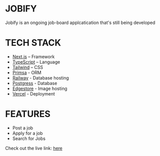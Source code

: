 # JOBIFY

Jobify is an ongoing job-board applcatication that's still being developed


# TECH STACK

- [Next.js](https://nextjs.org/) – Framework
- [TypeScript](https://www.typescriptlang.org/) – Language
- [Tailwind](https://tailwindcss.com/) – CSS
- [Primsa](https://prisma.io/) - ORM
- [Railway](https://railway.com/) - Database hosting
- [Postgress](https://www.postgresql.org/) - Database
- [Edgestore](https://www.edgestore.dev) - Image hosting
- [Vercel](https://vercel.com/) - Deployment

# FEATURES
- Post a job
- Apply for a job
- Search for Jobs

Check out the live link: [here](jobify-sepia.vercel.app)